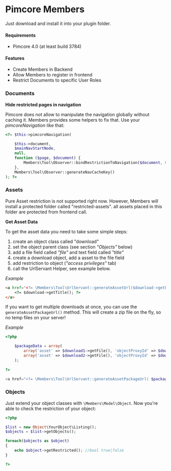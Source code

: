 # Pimcore Members

Just download and install it into your plugin folder.

#### Requirements
* Pimcore 4.0 (at least build 3784)

#### Features
* Create Members in Backend
* Allow Members to register in frontend
* Restrict Documents to specific User Roles

### Documents

**Hide restricted pages in navigation**

Pimcore does not allow to manipulate the navigation globally without caching it.
Members provides some helpers to fix that. Use your *pimcoreNavigation* like that:

```php
<?= $this->pimcoreNavigation(

    $this->document,
    $mainNavStartNode,
    null,
    function ($page, $document) {
        Members\Tool\Observer::bindRestrictionToNavigation($document, $page);
    },
    Members\Tool\Observer::generateNavCacheKey()
); ?>
```


### Assets

Pure Asset restriction is not supported right now. However, Members will install a protected folder
called "restricted-assets". all assets placed in this folder are protected from frontend call.

**Get Asset Data**

To get the asset data you need to take some simple steps:
 
1. create an object class called "download"
3. set the object parent class (see section *"Objects"* below) 
3. add a file field called *"file"* and text field called  *"title"*
4. create a download object, add a asset to the file field
5. add restriction to object (*"access privileges"* tab)
6. call the UrlServant Helper, see example below.

*Example*

```html
<a href="<?= \Members\Tool\UrlServant::generateAssetUrl($download->getFile(), $download->getId()); ?>">
    <?= $download->getTitle(); ?>
</a>
```

If you want to get multiple downloads at once, you can use the `generateAssetPackageUrl()` method.
This will create a zip file on the fly, so no temp files on your server!

*Example*

```php
<?php

    $packageData = array(
        array('asset' => $download1->getFile(), 'objectProxyId' => $download1->getId()),
        array('asset' => $download2->getFile(), 'objectProxyId' => $download2->getId())
    );
    
?>

<a href="<?= \Members\Tool\UrlServant::generateAssetPackageUrl( $packageData ); ?>">Download Zip</a>

```


### Objects

Just extend your object classes with `\Members\Model\Object`. Now you're able to check the restriction of your object:

```php
<?php

$list = new Object\YourObject\Listing();
$objects = $list->getObjects();

foreach($objects as $object)
{
    echo $object->getRestricted(); //bool true|false
}

?>
```